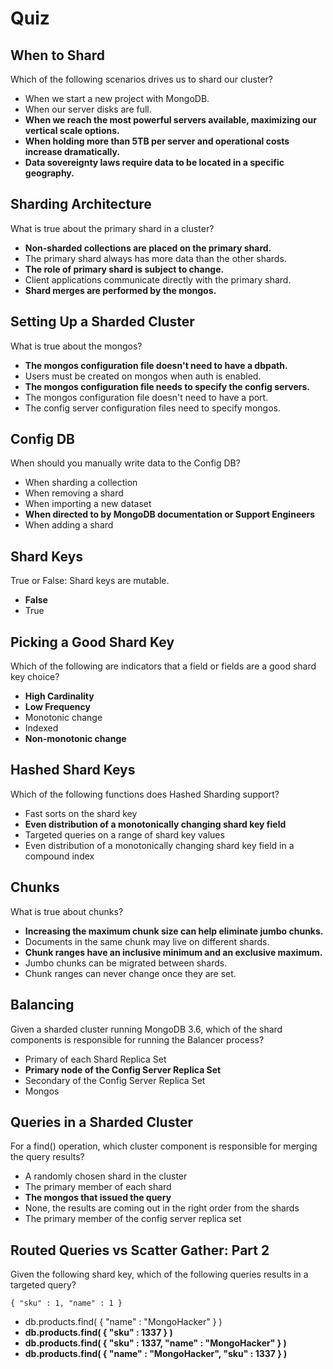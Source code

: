 # Quiz

## When to Shard

Which of the following scenarios drives us to shard our cluster?



- When we start a new project with MongoDB.
- When our server disks are full.
- **When we reach the most powerful servers available, maximizing our vertical scale options.**
- **When holding more than 5TB per server and operational costs increase dramatically.**
- **Data sovereignty laws require data to be located in a specific geography.**

## Sharding Architecture

What is true about the primary shard in a cluster?



- **Non-sharded collections are placed on the primary shard.**
- The primary shard always has more data than the other shards.
- **The role of primary shard is subject to change.**
- Client applications communicate directly with the primary shard.
- **Shard merges are performed by the mongos.**

## Setting Up a Sharded Cluster

What is true about the mongos?



- **The mongos configuration file doesn't need to have a dbpath.**
- Users must be created on mongos when auth is enabled.
- **The mongos configuration file needs to specify the config servers.**
- The mongos configuration file doesn't need to have a port.
- The config server configuration files need to specify mongos.

## Config DB

When should you manually write data to the Config DB?



- When sharding a collection
- When removing a shard
- When importing a new dataset
- **When directed to by MongoDB documentation or Support Engineers**
- When adding a shard

## Shard Keys

True or False: Shard keys are mutable.



- **False**
- True

## Picking a Good Shard Key

Which of the following are indicators that a field or fields are a good shard key choice?



- **High Cardinality**
- **Low Frequency**
- Monotonic change
- Indexed
- **Non-monotonic change**

## Hashed Shard Keys

Which of the following functions does Hashed Sharding support?



- Fast sorts on the shard key
- **Even distribution of a monotonically changing shard key field**
- Targeted queries on a range of shard key values
- Even distribution of a monotonically changing shard key field in a compound index

## Chunks

What is true about chunks?



- **Increasing the maximum chunk size can help eliminate jumbo chunks.**
- Documents in the same chunk may live on different shards.
- **Chunk ranges have an inclusive minimum and an exclusive maximum.**
- Jumbo chunks can be migrated between shards.
- Chunk ranges can never change once they are set.

## Balancing

Given a sharded cluster running MongoDB 3.6, which of the shard components is responsible for running the Balancer process?



- Primary of each Shard Replica Set
- **Primary node of the Config Server Replica Set**
- Secondary of the Config Server Replica Set
- Mongos

## Queries in a Sharded Cluster

For a find() operation, which cluster component is responsible for merging the query results?



- A randomly chosen shard in the cluster
- The primary member of each shard
- **The mongos that issued the query**
- None, the results are coming out in the right order from the shards
- The primary member of the config server replica set

## Routed Queries vs Scatter Gather: Part 2

Given the following shard key, which of the following queries results in a targeted query?

```
{ "sku" : 1, "name" : 1 }
```



- db.products.find( { "name" : "MongoHacker" } )
- **db.products.find( { "sku" : 1337 } )**
- **db.products.find( { "sku" : 1337, "name" : "MongoHacker" } )**
- **db.products.find( { "name" : "MongoHacker", "sku" : 1337 } )**
